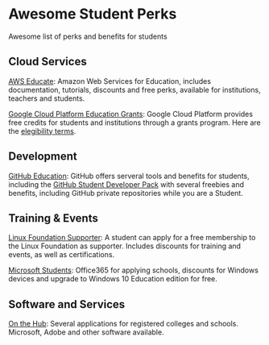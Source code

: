 # Awesome Student Perks
Awesome list of perks and benefits for students

## Cloud Services
[AWS Educate](https://aws.amazon.com/education/awseducate/): Amazon Web Services for Education, includes documentation, tutorials, discounts and free perks, available for institutions, teachers and students.

[Google Cloud Platform Education Grants](https://cloud.google.com/edu/): Google Cloud Platform provides free credits for students and institutions through a grants program. Here are the [elegibility terms](https://lp.google-mkto.com/CloudEduGrants.html).

## Development
[GitHub Education](https://education.github.com/): GitHub offers serveral tools and benefits for students, including the [GitHub Student Developer Pack](https://education.github.com/pack) with several freebies and benefits, including GitHub private repositories while you are a Student.

## Training & Events
[Linux Foundation Supporter](https://www.linuxfoundation.org/membership/individual/): A student can apply for a free membership to the Linux Foundation as supporter. Includes discounts for training and events, as well as certifications. 

[Microsoft Students](https://www.microsoft.com/en-us/education/students): Office365 for applying schools, discounts for Windows devices and upgrade to Windows 10 Education edition for free.

## Software and Services
[On the Hub](https://onthehub.com): Several applications for registered colleges and schools. Microsoft, Adobe and other software available.
